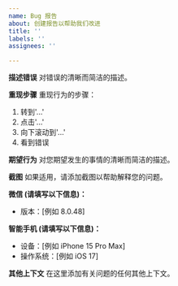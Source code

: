 ```yaml
---
name: Bug 报告
about: 创建报告以帮助我们改进
title: ''
labels: ''
assignees: ''

---
```


**描述错误**
对错误的清晰而简洁的描述。

**重现步骤**
重现行为的步骤：
1. 转到'...'
2. 点击'...'
3. 向下滚动到'...'
4. 看到错误

**期望行为**
对您期望发生的事情的清晰而简洁的描述。

**截图**
如果适用，请添加截图以帮助解释您的问题。

**微信 (请填写以下信息)：**
 - 版本：[例如 8.0.48]

**智能手机 (请填写以下信息)：**
 - 设备：[例如 iPhone 15 Pro Max]
 - 操作系统：[例如 iOS 17]

**其他上下文**
在这里添加有关问题的任何其他上下文。
